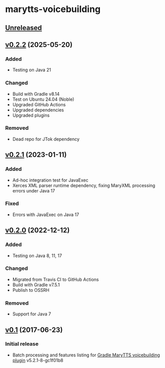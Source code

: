 marytts-voicebuilding
=====================

[Unreleased]
------------

[v0.2.2] (2025-05-20)
---------------------

### Added

- Testing on Java 21

### Changed

- Build with Gradle v8.14
- Test on Ubuntu 24.04 (Noble)
- Upgraded GitHub Actions
- Upgraded dependencies
- Upgraded plugins

### Removed

- Dead repo for JTok dependency

[v0.2.1] (2023-01-11)
---------------------

### Added

- Ad-hoc integration test for JavaExec
- Xerces XML parser runtime dependency, fixing MaryXML processing errors under Java 17

### Fixed

- Errors with JavaExec on Java 17

[v0.2.0] (2022-12-12)
---------------------

### Added

- Testing on Java 8, 11, 17

### Changed

- Migrated from Travis CI to GitHub Actions
- Build with Gradle v7.5.1
- Publish to OSSRH

### Removed

- Support for Java 7

[v0.1] (2017-06-23)
-------------------

### Initial release

- Batch processing and features listing for [Gradle MaryTTS voicebuilding plugin] v5.2.1-8-gc1f01b8

[Unreleased]: https://github.com/marytts/marytts-voicebuilding/tree/master
[v0.2.2]: https://github.com/marytts/marytts-voicebuilding/releases/tag/v0.2.2
[v0.2.1]: https://github.com/marytts/marytts-voicebuilding/releases/tag/v0.2.1
[v0.2.0]: https://github.com/marytts/marytts-voicebuilding/releases/tag/v0.2.0
[v0.1]: https://github.com/marytts/marytts-voicebuilding/releases/tag/v0.1
[Gradle MaryTTS voicebuilding plugin]: https://github.com/marytts/gradle-marytts-voicebuilding-plugin
